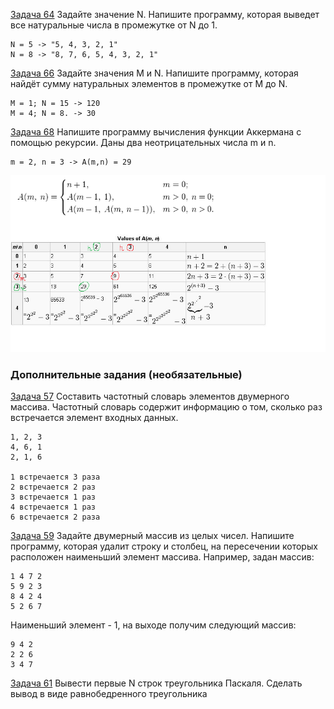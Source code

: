 [Задача 64](https://github.com/allseenn/cSharp/blob/main/09.Tasks/64/Program.cs) Задайте значение N. Напишите программу, которая выведет все натуральные числа в промежутке от N до 1.
```
N = 5 -> "5, 4, 3, 2, 1"
N = 8 -> "8, 7, 6, 5, 4, 3, 2, 1"
```
[Задача 66](https://github.com/allseenn/cSharp/blob/main/09.Tasks/66/Program.cs) Задайте значения M и N. Напишите программу, которая найдёт сумму натуральных элементов в промежутке от M до N.
```
M = 1; N = 15 -> 120
M = 4; N = 8. -> 30
```
[Задача 68](https://github.com/allseenn/cSharp/blob/main/09.Tasks/68/Program.cs) Напишите программу вычисления функции Аккермана с помощью рекурсии. Даны два неотрицательных числа m и n.
```
m = 2, n = 3 -> A(m,n) = 29
```
![Akkerman](AkkerMan.png)

### Дополнительные задания (необязательные)
[Задача 57](https://github.com/allseenn/cSharp/blob/main/08.Tasks/57/Program.cs) Составить частотный словарь элементов двумерного массива. Частотный словарь содержит информацию о том, сколько раз встречается элемент входных данных.
```
1, 2, 3
4, 6, 1
2, 1, 6

1 встречается 3 раза
2 встречается 2 раз
3 встречается 1 раз
4 встречается 1 раз
6 встречается 2 раза
```
[Задача 59](https://github.com/allseenn/cSharp/blob/main/08.Tasks/59/Program.cs) Задайте двумерный массив из целых чисел. Напишите программу, которая удалит строку и столбец, на пересечении которых расположен наименьший элемент массива.
Например, задан массив:
```
1 4 7 2
5 9 2 3
8 4 2 4
5 2 6 7
```
Наименьший элемент - 1, на выходе получим
следующий массив:
```
9 4 2
2 2 6
3 4 7
```
[Задача 61](https://github.com/allseenn/cSharp/blob/main/08.Tasks/61/Program.cs) Вывести первые N строк треугольника Паскаля. Сделать вывод в виде равнобедренного треугольника